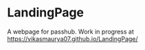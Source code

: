 # LandingPage
A webpage for passhub. Work in progress at https://vikasmaurya07.github.io/LandingPage/
